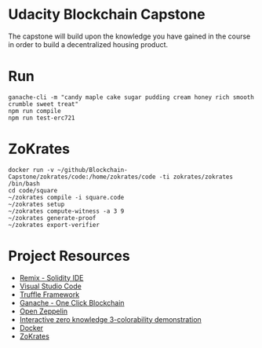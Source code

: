 # Udacity Blockchain Capstone

The capstone will build upon the knowledge you have gained in the course in order to build a decentralized housing product. 

# Run
```
ganache-cli -m "candy maple cake sugar pudding cream honey rich smooth crumble sweet treat"
npm run compile
npm run test-erc721
```

# ZoKrates
```
docker run -v ~/github/Blockchain-Capstone/zokrates/code:/home/zokrates/code -ti zokrates/zokrates /bin/bash
cd code/square
~/zokrates compile -i square.code
~/zokrates setup
~/zokrates compute-witness -a 3 9
~/zokrates generate-proof
~/zokrates export-verifier
```

# Project Resources

* [Remix - Solidity IDE](https://remix.ethereum.org/)
* [Visual Studio Code](https://code.visualstudio.com/)
* [Truffle Framework](https://truffleframework.com/)
* [Ganache - One Click Blockchain](https://truffleframework.com/ganache)
* [Open Zeppelin ](https://openzeppelin.org/)
* [Interactive zero knowledge 3-colorability demonstration](http://web.mit.edu/~ezyang/Public/graph/svg.html)
* [Docker](https://docs.docker.com/install/)
* [ZoKrates](https://github.com/Zokrates/ZoKrates)
